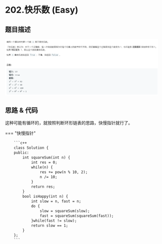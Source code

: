 # 202.快乐数 (Easy)

## 题目描述

![](202.png)

## 思路 & 代码

这种可能有循环的，就按照判断环形链表的思路，快慢指针就行了。

=== "快慢指针"

		```c++
		class Solution {
		public:
		    int squareSum(int n) {
		        int res = 0;
		        while(n) {
		            res += pow(n % 10, 2);
		            n /= 10;
		        }
		        return res;
		    }
		    bool isHappy(int n) {
		        int slow = n, fast = n;
		        do {
		            slow = squareSum(slow);
		            fast = squareSum(squareSum(fast));
		        }while(fast != slow);
		        return slow == 1;
		    }
		};
		```